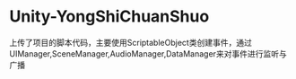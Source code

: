 # Unity-YongShiChuanShuo
上传了项目的脚本代码，主要使用ScriptableObject类创建事件，通过UIManager,SceneManager,AudioManager,DataManager来对事件进行监听与广播
